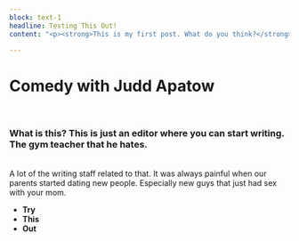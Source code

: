 ```yaml
---
block: text-1
headline: Testing This Out!
content: "<p><strong>This is my first post. What do you think?</strong></p>"

---
```

# **Comedy with Judd Apatow**

<br>

### What is this? This is just an editor where you can start writing. The gym teacher that he hates.

<br>  
A lot of the writing staff related to that. It was always painful when our parents started dating new people. Especially new guys that just had sex with your mom.

<br>

* **Try**
* **This**
* **Out**